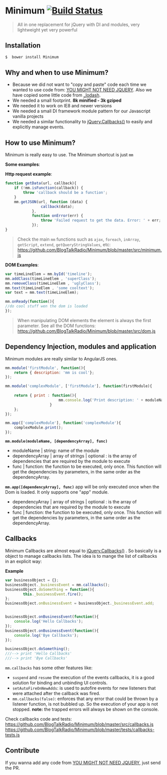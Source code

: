 Minimum  [![Build Status](https://semaphoreci.com/api/v1/projects/ef844dbb-bb42-4c3a-a267-e6353bcdebfe/581126/shields_badge.svg)](https://semaphoreci.com/elranu/minimum)
========
>All in one replacement for jQuery with DI and modules, very lightweight yet very powerful

Installation
------------
```sh
$  bower install Minimum
```

Why and when to use Minimum? 
--------------------------------------

- Because we did not want to "copy and paste" code each time we wanted to use code from: [YOU MIGHT NOT NEED JQUERY](http://youmightnotneedjquery.com/).  Also we have copied some little code from [_lodash](http://lodash.com). 
- We needed a small footprint.  **8k minified - 3k gziped**
- We needed it to work on IE8 and newer versions
- We needed a small DI framework module pattern for our Javascript vanilla projects
- We needed a similar functionality to [jQuery.Callbacks()](https://api.jquery.com/jQuery.Callbacks/) to easily and explicitly manage events. 

How to use Minimum? 
--------------------------
Minimum is really easy to use. The Minimum  shortcut is just `mm`

**Some examples**:

**Http request example**: 
```javascript
function getData(url, callback){
	if (!mm.isFunction(callback)) {
	    throw 'callback should be a function';
    }
	mm.getJSON(url, function (data) {
	            callback(data);
	        },
	        function onError(err) {
	            throw 'Failed request to get the data. Error: ' + err;
	        });
}
```
>Check the main `mm` functions such as `ajax`, `foreach`, `inArray`, `getScript`, `extend`, `getQueryStringValues`,  etc: https://github.com/BlogTalkRadio/Minimum/blob/master/src/minimum.js

**DOM Examples**:
```javascript
var timeLineElem = mm.byId('timeline');
mm.addClass(timeLineElem , 'superClass');
mm.removeClass(timeLineElem , 'uglyClass');
mm.text(timeLineElem , 'some cooltext');
var text = mm.text(timeLineElem);

mm.onReady(function(){
//do cool stuff wen the dom is loaded
});

```
>When manipulating DOM elements the element is always the first parameter. 
>See all the DOM functions: https://github.com/BlogTalkRadio/Minimum/blob/master/src/dom.js

Dependency Injection, modules and application
--------------------------------------------------------

Minimum modules are really similar to AngularJS ones. 

```javascript
mm.module('firstModule', function(){
	return { description: 'mm is cool'};
});

mm.module('complexModule', ['firstModule'], function(firstModule){
	
	return { print : function(){
						mm.console.log('Print description: ' + moduleName.description);
				    }
	};
});

mm.app(['complexModule'], function('complexModule'){
	complexModule.print();
});
```

**`mm.module(moduleName, [dependencyArray], func)`**
- moduleName | string: name of the module
- dependencyArray | array of strings | optional : is the array of dependencies that are required by the module to execute
- func | function: the function to be executed, only once. This function will get the dependencies by parameters, in the same order as the dependencyArray. 

**`mm.app([dependencyArray], func)`**
app will be only executed once when the Dom is loaded. It only supports one "app" module.
- dependencyArray | array of strings | optional : is the array of dependencies that are required by the module to execute
- func | function: the function to be executed, only once. This function will get the dependencies by parameters, in the same order as the dependencyArray. 

Callbacks
-----------
Minimum Callbacks are almost equal to [jQuery.Callbacks()](https://api.jquery.com/jQuery.Callbacks/) . So basically is a object to manage callbacks lists. The idea is to mange the list of callbacks in an explicit way:  

**Example**
```javascript
var businessObject = {};
businessObject._businessEvent = mm.callbacks();
businessObject.doSomething = function(){
		this._businessEvent.fire();
};
businessObject.onBusinessEvent = businessObject._businessEvent.add;


businessObject.onBusinessEvent(function(){
	console.log('Hello Callbacks');
});
businessObject.onBusinessEvent(function(){
	console.log('Bye Callbacks');
});

businessObject.doSomething();
///--> print 'Hello Callbacks'
///--> print 'Bye Callbacks'
```

`mm.callbacks` has some other features like: 
- `suspend` and `resume` the execution of the events callbacks, it is a good solution for binding and unbinding UI controls.  
- `setAutoFireOnNewAdds`: is used to autofire events for new listeners that were attached after the callback was fired.
- `mm.callbacks(false)`: enforces that any error that could be thrown by a listener function, is not bubbled up. So the execution of your app is not stopped. **note:** the trapped errors will always be shown on the console. 

Check callbacks code and tests: 
https://github.com/BlogTalkRadio/Minimum/blob/master/src/callbacks.js
https://github.com/BlogTalkRadio/Minimum/blob/master/tests/callbacks-tests.js

Contribute
------------
If you wanna add any code from [YOU MIGHT NOT NEED JQUERY](http://youmightnotneedjquery.com/), just send the PR.
